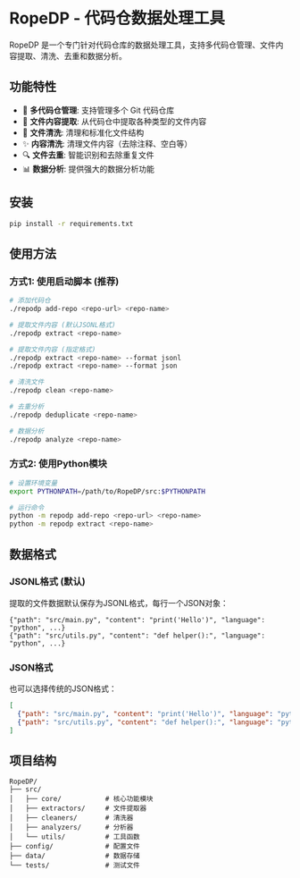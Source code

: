 # RopeDP - 代码仓数据处理工具

RopeDP 是一个专门针对代码仓库的数据处理工具，支持多代码仓管理、文件内容提取、清洗、去重和数据分析。

## 功能特性

- 🔗 **多代码仓管理**: 支持管理多个 Git 代码仓库
- 📁 **文件内容提取**: 从代码仓中提取各种类型的文件内容
- 🧹 **文件清洗**: 清理和标准化文件结构
- ✨ **内容清洗**: 清理文件内容（去除注释、空白等）
- 🔍 **文件去重**: 智能识别和去除重复文件
- 📊 **数据分析**: 提供强大的数据分析功能

## 安装

```bash
pip install -r requirements.txt
```

## 使用方法

### 方式1: 使用启动脚本 (推荐)
```bash
# 添加代码仓
./repodp add-repo <repo-url> <repo-name>

# 提取文件内容 (默认JSONL格式)
./repodp extract <repo-name>

# 提取文件内容 (指定格式)
./repodp extract <repo-name> --format jsonl
./repodp extract <repo-name> --format json

# 清洗文件
./repodp clean <repo-name>

# 去重分析
./repodp deduplicate <repo-name>

# 数据分析
./repodp analyze <repo-name>
```

### 方式2: 使用Python模块
```bash
# 设置环境变量
export PYTHONPATH=/path/to/RopeDP/src:$PYTHONPATH

# 运行命令
python -m repodp add-repo <repo-url> <repo-name>
python -m repodp extract <repo-name>
```

## 数据格式

### JSONL格式 (默认)
提取的文件数据默认保存为JSONL格式，每行一个JSON对象：
```jsonl
{"path": "src/main.py", "content": "print('Hello')", "language": "python", ...}
{"path": "src/utils.py", "content": "def helper():", "language": "python", ...}
```

### JSON格式
也可以选择传统的JSON格式：
```json
[
  {"path": "src/main.py", "content": "print('Hello')", "language": "python", ...},
  {"path": "src/utils.py", "content": "def helper():", "language": "python", ...}
]
```

## 项目结构

```
RopeDP/
├── src/
│   ├── core/           # 核心功能模块
│   ├── extractors/     # 文件提取器
│   ├── cleaners/       # 清洗器
│   ├── analyzers/      # 分析器
│   └── utils/          # 工具函数
├── config/             # 配置文件
├── data/               # 数据存储
└── tests/              # 测试文件
```

